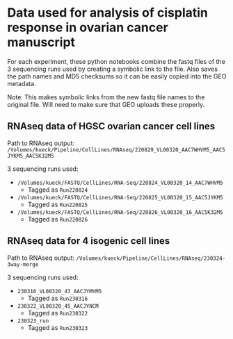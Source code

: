 # Data used for analysis of cisplatin response in ovarian cancer manuscript

For each experiment, these python notebooks combine the fastq files of the 3 sequencing runs used by creating a symbolic link to the file. Also saves the path names and MD5 checksums so it can be easily copied into the GEO metadata.

Note: This makes symbolic links from the new fastq file names to the original file. Will need to make sure that GEO uploads these properly.

## RNAseq data of HGSC ovarian cancer cell lines

Path to RNAseq output: `/Volumes/kueck/Pipeline/CellLines/RNAseq/220829_VL00320_AAC7WHVM5_AAC5JYKM5_AAC5K32M5`

3 sequencing runs used:

- `/Volumes/kueck/FASTQ/CellLines/RNA-Seq/220824_VL00320_14_AAC7WHVM5`
  - Tagged as `Run220824`
- `/Volumes/kueck/FASTQ/CellLines/RNA-Seq/220825_VL00320_15_AAC5JYKM5`
  - Tagged as `Run220825`
- `/Volumes/kueck/FASTQ/CellLines/RNA-Seq/220826_VL00320_16_AAC5K32M5`
  - Tagged as `Run220826`

## RNAseq data for 4 isogenic cell lines

Path to RNAseq output: `/Volumes/kueck/Pipeline/CellLines/RNAseq/230324-3way-merge`

3 sequencing runs used:

- `230316_VL00320_43_AACJYMYM5`
  - Tagged as `Run230316`
- `230322_VL00320_45_AACJYNCM`
  - Tagged as `Run230322`
- `230323_run`
  - Tagged as `Run230323`
